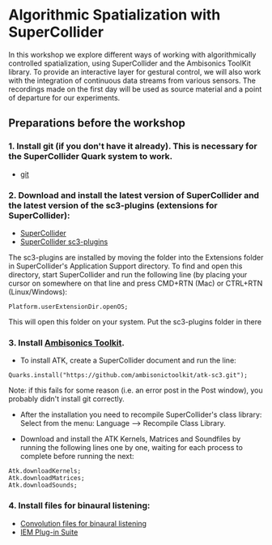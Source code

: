 # Algorithmic Spatialization with SuperCollider

In this workshop we explore different ways of working with algorithmically controlled spatialization, using SuperCollider and the Ambisonics ToolKit library. To provide an interactive layer for gestural control, we will also work with the integration of continuous data streams from various sensors. The recordings made on the first day will be used as source material and a point of departure for our experiments.

## Preparations before the workshop
### 1. Install git (if you don't have it already). This is necessary for the SuperCollider Quark system to work.
- [git](https://git-scm.com/)

### 2. Download and install the latest version of SuperCollider and the latest version of the sc3-plugins (extensions for SuperCollider):
- [SuperCollider](https://supercollider.github.io/)
- [SuperCollider sc3-plugins](https://supercollider.github.io/sc3-plugins/)

The sc3-plugins are installed by moving the folder into the Extensions folder in SuperCollider's Application Support directory. To find and open this directory, start SuperCollider and run the following line (by placing your cursor on somewhere on that line and press CMD+RTN (Mac) or CTRL+RTN (Linux/Windows):

```Platform.userExtensionDir.openOS;```

This will open this folder on your system. Put the sc3-plugins folder in there

### 3. Install [Ambisonics Toolkit](https://github.com/ambisonictoolkit/atk-sc3).
- To install ATK, create a SuperCollider document and run the line:

```Quarks.install("https://github.com/ambisonictoolkit/atk-sc3.git");```

Note: if this fails for some reason (i.e. an error post in the Post window), you probably didn't install git correctly.

- After the installation you need to recompile SuperCollider's class library:
Select from the menu: 
Language --> Recompile Class Library.

- Download and install the ATK Kernels, Matrices and Soundfiles by running the following lines one by one, waiting for each process to complete before running the next:
```
Atk.downloadKernels;
Atk.downloadMatrices;
Atk.downloadSounds;
```

### 4. Install files for binaural listening:

- [Convolution files for binaural listening](https://github.com/friskgit/kmh_ls/raw/master/binaural/convol_presets.zip)
- [IEM Plug-in Suite](https://plugins.iem.at/download/)

